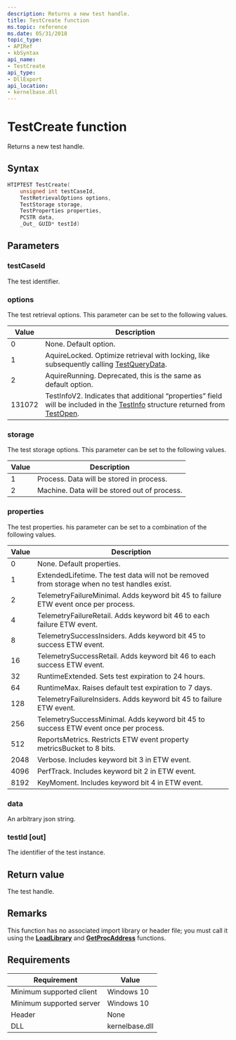 ```yaml
---
description: Returns a new test handle.
title: TestCreate function
ms.topic: reference
ms.date: 05/31/2018
topic_type: 
- APIRef
- kbSyntax
api_name: 
- TestCreate
api_type: 
- DllExport
api_location: 
- kernelbase.dll
---
```


# TestCreate function

Returns a new test handle.

## Syntax


```C++
HTIPTEST TestCreate(
    unsigned int testCaseId,
    TestRetrievalOptions options,
    TestStorage storage,          
    TestProperties properties,  
    PCSTR data,                      
    _Out_ GUID* testId)
```



## Parameters

### testCaseId

The test identifier.

### options

The test retrieval options. This parameter can be set to the following values.

| Value	| Description |
|-------|---------|
| 0	| None. Default option. |
| 1	| AquireLocked. Optimize retrieval with locking, like subsequently calling [TestQueryData](tip-testquerydata-function.md). |
| 2 | AquireRunning. Deprecated, this is the same as default option. |
| 131072 | TestInfoV2. Indicates that additional “properties” field will be included in the [TestInfo](tip-testinfo-structure.md) structure returned from [TestOpen](tip-testopen-function.md). |


### storage

The test storage options. This parameter can be set to the following values.

| Value	| Description |
|-------|---------|
| 1 | Process. Data will be stored in process. |
| 2 | Machine. Data will be stored out of process. |


### properties

The test properties. his parameter can be set to a combination of the following values.

| Value	| Description |
|-------|---------|
| 0 | None. Default properties. |
| 1 | ExtendedLifetime. The test data will not be removed from storage when no test handles exist. |
| 2 | TelemetryFailureMinimal. Adds keyword bit 45 to failure ETW event once per process. |
| 4 | TelemetryFailureRetail. Adds keyword bit 46 to each failure ETW event. |
| 8 | TelemetrySuccessInsiders.	Adds keyword bit 45 to success ETW event. |
| 16 | TelemetrySuccessRetail. Adds keyword bit 46 to each success ETW event. |
| 32 | RuntimeExtended. Sets test expiration to 24 hours. |
| 64 | RuntimeMax. Raises default test expiration to 7 days. |
| 128 | TelemetryFailureInsiders. Adds keyword bit 45 to failure ETW event. |
| 256 | TelemetrySuccessMinimal. Adds keyword bit 45 to success ETW event once per process. |
| 512 | ReportsMetrics.	Restricts ETW event property metricsBucket to 8 bits. |
| 2048 | Verbose. Includes keyword bit 3 in ETW event. |
| 4096 | PerfTrack.	Includes keyword bit 2 in ETW event. |
| 8192 | KeyMoment.	Includes keyword bit 4 in ETW event. |


### data

An arbitrary json string.

### testId [out]

The identifier of the test instance.

## Return value

The test handle.

## Remarks

This function has no associated import library or header file; you must call it using the [**LoadLibrary**](/windows/win32/api/libloaderapi/nf-libloaderapi-loadlibrarya) and [**GetProcAddress**](/windows/win32/api/libloaderapi/nf-libloaderapi-getprocaddress) functions.

## Requirements

| Requirement | Value |
|-------------------------------------|-----------------------------------------|
| Minimum supported client | Windows 10                          |
| Minimum supported server | Windows 10                                |
| Header                   | None  |
| DLL                      | kernelbase.dll |



 

 




